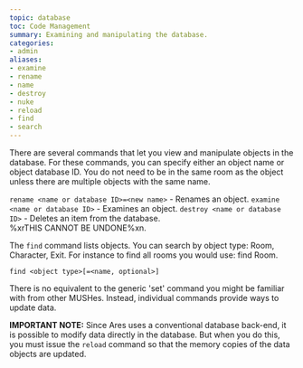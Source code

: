 ```yaml
---
topic: database
toc: Code Management
summary: Examining and manipulating the database.
categories:
- admin
aliases:
- examine
- rename
- name
- destroy
- nuke
- reload
- find
- search
---
```

There are several commands that let you view and manipulate objects in the database.  For these commands, you can specify either an object name or object database ID.  You do not need to be in the same room as the object unless there are multiple objects with the same name.

`rename <name or database ID>=<new name>` - Renames an object.
`examine <name or database ID>` - Examines an object. 
`destroy <name or database ID>` - Deletes an item from the database.  
        %xrTHIS CANNOT BE UNDONE%xn.

The `find` command lists objects.  You can search by object type:  Room, Character, Exit.  For instance to find all rooms you would use:   find Room. 

`find <object type>[=<name, optional>]`
    
There is no equivalent to the generic 'set' command you might be familiar with from other MUSHes.  Instead, individual commands provide ways to update data.  

**IMPORTANT NOTE:** Since Ares uses a conventional database back-end, it is possible to modify data directly in the database.  But when you do this, you must issue the `reload` command so that the memory copies of the data objects are updated.
